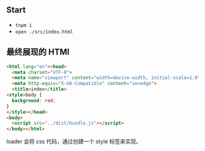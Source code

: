 

## Start

* `tnpm i`
* `open ./src/index.html`


## 最终展现的 HTMl

```html
<html lang="en"><head>
  <meta charset="UTF-8">
  <meta name="viewport" content="width=device-width, initial-scale=1.0">
  <meta http-equiv="X-UA-Compatible" content="ie=edge">
  <title>index</title>
<style>body {
  background: red;
}
</style></head>
<body>
  <script src="../dist/bundle.js"></script>
</body></html>
```

loader 会将 css 代码，通过创建一个 style 标签来实现。
